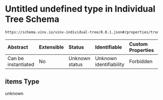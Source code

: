 # Untitled undefined type in Individual Tree Schema

```txt
https://schema.vinv.io/vinv-individual-tree/0.0.1.json#/properties/trunk/properties/dimensions/items
```



| Abstract            | Extensible | Status         | Identifiable            | Custom Properties | Additional Properties | Access Restrictions | Defined In                                                                                          |
| :------------------ | :--------- | :------------- | :---------------------- | :---------------- | :-------------------- | :------------------ | :-------------------------------------------------------------------------------------------------- |
| Can be instantiated | No         | Unknown status | Unknown identifiability | Forbidden         | Allowed               | none                | [0.0.1.schema.json\*](../../../vinv-schemas/vinv-tree/out/0.0.1.schema.json "open original schema") |

## items Type

unknown
